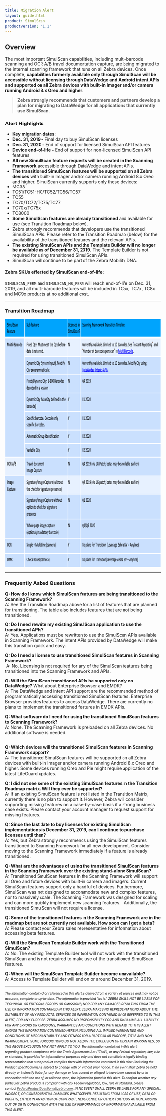 ```yaml
---
title: Migration Alert
layout: guide.html
product: SimulScan
productversion: '1.1'
---
```


## Overview 

The most important SimulScan capabilities, including multi-barcode scanning and OCR A/B travel documentation capture, are being migrated to the internal scanning framework that runs on all Zebra devices. Once complete, **capabilities formerly available only through SimulScan will be accessible without licensing through DataWedge and Android intent APIs and supported on all Zebra devices with built-in Imager and/or camera running Android 8.x Oreo and higher**. 

> **Zebra strongly recommends that customers and partners develop a plan for migrating to DataWedge for all applications that currently use SimulScan**.

### Alert Highlights

* **Key migration dates**:
 * **Dec. 31, 2019 -** Final day to buy SimulScan licenses
 * **Dec. 31, 2020 -** End of support for licensed SimulScan API features
 * **Device end-of-life -** End of support for non-licensed SimulScan API features
* **All new SimulScan feature requests will be created in the Scanning Framework** accessible through DataWedge and intent APIs.
* **The transitioned SimulScan features will be supported on all Zebra devices** with built-in Imager and/or camera running Android 8.x Oreo and higher. SimulScan currently supports only these devices: 
 * MC33
 * TC51/TC51-HC/TC52/TC56/TC57
 * TC55 
 * TC70/TC72/TC75/TC77
 * TC70x/TC75x
 * TC8000 
* **Some SimulScan features are already transitioned** and available for use (see Transition Roadmap below).
* Zebra strongly recommends that developers use the transitioned SimulScan APIs. Please refer to the Transition Roadmap (below) for the availability of the transitioned features and the relevant APIs.
* **The existing SimulScan APIs and the Template Builder will no longer be available as of December 31, 2019**. The Template Builder is not required for using transitioned SimulScan APIs.
* SimulScan will continue to be part of the Zebra Mobility DNA.

#### Zebra SKUs effected by SimulScan end-of-life: 

`SIMULSCAN_PERM` and `SIMULSCAN_MB_PERM` will reach end-of-life on Dec. 31, 2019, and all multi-barcode features will be included in TC5x, TC7x, TC8x and MC9x products at no additional cost. 

-----

### Transition Roadmap
<img style="height:800px" src="simulscan_feature_table.png"/>

-----

### Frequently Asked Questions 

**Q: How do I know which SimulScan features are being transitioned to the Scanning Framework?**<br>
A: See the Transition Roadmap above for a list of features that are planned for transitioning. The table also includes features that are not being transitioned.

**Q: Do I need rewrite my existing SimulScan application to use the transitioned APIs?** <br>
A: Yes. Applications must be rewritten to use the SimulScan APIs available in Scanning Framework. The intent APIs provided by DataWedge will make this transition quick and easy. 

**Q: Do I need a license to use transitioned SimulScan features in Scanning Framework?**<br> 
 A: No. Licensing is not required for any of the SimulScan features being transitioned into the Scanning Framework and APIs. 

**Q: Will the SimulScan transitioned APIs be supported only on DataWedge?** What about Enterprise Browser and EMDK?<br>
A: The DataWedge and intent API support are the recommended method of programmatically accessing transitioned SimulScan features. Enterprise Browser provides features to access DataWedge. There are currently no plans to implement the transitioned features in EMDK APIs.

**Q: What software do I need for using the transitioned SimulScan features to Scanning Framework?**<br>
A: None. The Scanning Framework is preloaded on all Zebra devices. No additional software is needed.<br><br>

**Q: Which devices will the transitioned SimulScan features in Scanning Framework support?**<br>
A: The transitioned SimulScan features will be supported on all Zebra devices with built-in Imager and/or camera running Android 8.x Oreo and higher. Some devices running Oreo and Pie might require application of the latest LifeGuard updates.

**Q: I did not see some of the existing SimulScan features in the Transition Roadmap matrix. Will they ever be supported?**<br> 
A: If an existing SimulScan feature is not listed in the Transition Matrix, currently there is no plan to support it. However, Zebra will consider supporting missing features on a case-by-case basis if a strong business case exists. Please contact your account manager to request support for missing features.

**Q: Since the last date to buy licenses for existing SimulScan implementations is December 31, 2019, can I continue to purchase licenses until then?**<br>
A: Yes, but Zebra strongly recommends using the SimulScan features transitioned to Scanning Framework for all new development. Consider moving to the Scanning Framework immediately if a feature is already transitioned. 

**Q: What are the advantages of using the transitioned SimulScan features in the Scanning Framework over the existing stand-alone SimulScan?**<br>
A: Transitioned SmulScan features in the Scanning Framework will support all Oreo and future devices with built-in camera and imagers. Current SimulScan features support only a handful of devices. Furthermore, SimulScan was not designed to accommodate new and complex features, nor to massively scale. The Scanning Framework was designed for scaling and can more quickly implement new scanning features.   Additionally, the transitioned SimulScan will not require a license. 

**Q: Some of the transitioned features in the Scanning Framework are in the roadmap but are not currently not available. How soon can I get a beta?** <br>
A: Please contact your Zebra sales representative for information about accessing beta features.

**Q: Will the SimulScan Template Builder work with the Transitioned SimulScan?**<br>
A: No. The existing Template Builder tool will not work with the transitioned SimulScan and is not required to make use of the transitioned SimulScan features.

**Q: When will the SimulScan Template Builder become unavailable?**<br>
A: Access to Template Builder will end on or around December 31, 2019. 

-----

<i><font size="1" color="black"> The information contained or referenced in this alert is derived from a variety of sources and may not be accurate, complete or up-to-date. The information is provided "as is." ZEBRA SHALL NOT BE LIABLE FOR TECHNICAL OR EDITORIAL ERRORS OR OMISSIONS, NOR FOR ANY DAMAGES RESULTING FROM THE USE OF INFORMATION CONTAINED IN THIS ALERT. ZEBRA MAKES NO REPRESENTATIONS ABOUT THE SUITABILITY OF ANY PRODUCTS, SERVICES OR INFORMATION CONTAINED IN OR REFERRED TO IN THIS ALERT, FOR ANY PURPOSE. ZEBRA ASSUMES NO RESPONSIBILITY FOR AND DISCLAIMS ALL LIABILITY FOR ANY ERRORS OR OMISSIONS, WARRANTIES AND CONDITIONS WITH REGARD TO THIS ALERT AND/OR THE INFORMATION CONTAINED HEREIN INCLUDING ALL IMPLIED WARRANTIES AND CONDITIONS OF MERCHANTABILITY AND FITNESS FOR A PARTICULAR PURPOSE, TITLE AND NON-INFRINGEMENT. SOME JURISDICTIONS DO NOT ALLOW THE EXCLUSION OF CERTAIN WARRANTIES, SO THE ABOVE EXCLUSION MAY NOT APPLY TO YOU. The information contained in this alert regarding product compliance with the Trade Agreements Act ("TAA"), or any Federal regulation, law, rule or standard, is provided for informational purposes only and does not constitute a legally binding representation that such product complies therewith. Information contained in this alert (including the Product Specifications) is subject to change with or without prior notice. In no event shall Zebra be held directly or indirectly liable for any damage or loss caused or alleged to have been caused by or in connection with the use of, or reliance upon, the information found in this alert. To confirm whether any particular Zebra product is compliant with any Federal regulation, law, rule or standard, please contact FederalProductQuestions@zebra.com. IN NO EVENT SHALL ZEBRA BE LIABLE FOR ANY SPECIAL, INDIRECT, OR CONSEQUENTIAL DAMAGES WHATSOEVER, RESULTING FROM LOSS OF USE, DATA OR PROFITS, EITHER IN AN ACTION OF CONTRACT, NEGLIGENCE OR OTHER TORTIOUS ACTION, ARISING OUT OF OR IN CONNECTION WITH THE USE OR PERFORMANCE OF INFORMATION AVAILABLE FROM THIS ALERT.</font></i>

 